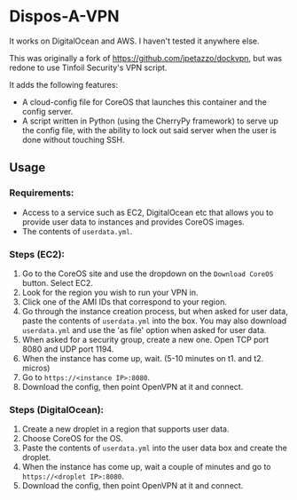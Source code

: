 # Dispos-A-VPN

It works on DigitalOcean and AWS. I haven't tested it anywhere else.

This was originally a fork of https://github.com/jpetazzo/dockvpn, but was redone to use Tinfoil Security's VPN script.

It adds the following features:

* A cloud-config file for CoreOS that launches this container and the config server.
* A script written in Python (using the CherryPy framework) to serve up the config file, with the ability to lock out said server when the user is done without touching SSH.

## Usage

### Requirements:

* Access to a service such as EC2, DigitalOcean etc that allows you to provide user data to instances and provides CoreOS images.
* The contents of `userdata.yml`.

### Steps (EC2):

1. Go to the CoreOS site and use the dropdown on the `Download CoreOS` button. Select EC2.
2. Look for the region you wish to run your VPN in.
3. Click one of the AMI IDs that correspond to your region.
4. Go through the instance creation process, but when asked for user data, paste the contents of `userdata.yml` into the box. You may also download `userdata.yml` and use the 'as file' option when asked for user data.
5. When asked for a security group, create a new one. Open TCP port 8080 and UDP port 1194.
6. When the instance has come up, wait. (5-10 minutes on t1. and t2. micros)  
7. Go to `https://<instance IP>:8080`.
8. Download the config, then point OpenVPN at it and connect.

### Steps (DigitalOcean):

1. Create a new droplet in a region that supports user data.
2. Choose CoreOS for the OS.
3. Paste the contents of `userdata.yml` into the user data box and create the droplet.
4. When the instance has come up, wait a couple of minutes and go to `https://<droplet IP>:8080`.
5. Download the config, then point OpenVPN at it and connect.
